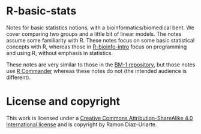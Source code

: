 R-basic-stats
==============

Notes for basic statistics notions, with a bioinformatics/biomedical
bent. We cover comparing two groups and a little bit of linear models. The
notes assume some familiarity with R. These notes focus on some basic
statistical concepts with R, whereas those in
[R-bioinfo-intro](https://github.com/rdiaz02/R-bioinfo-intro) focus on
programming and using R, without emphasis in statistics. 



These notes are very similar to those in the [BM-1
repository](https://github.com/rdiaz02/BM-1), but those notes use [R
Commander](http://socserv.mcmaster.ca/jfox/Misc/Rcmdr) whereas these notes
do not (the intended audience is different).



License and copyright
=====================

This work is licensed under a
[Creative Commons Attribution-ShareAlike 4.0 International license](http://creativecommons.org/licenses/by-sa/4.0/) and is copyright by Ramon Diaz-Uriarte.
